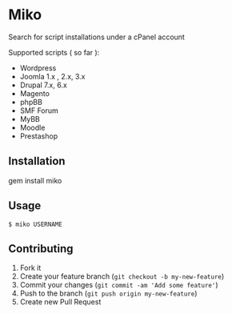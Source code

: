 # Miko

Search for script installations under a cPanel account

Supported scripts ( so far ):
- Wordpress
- Joomla  1.x , 2.x, 3.x
- Drupal 7.x, 6.x
- Magento
- phpBB
- SMF Forum
- MyBB
- Moodle
- Prestashop

## Installation

gem install miko

## Usage
``$ miko USERNAME``

## Contributing

1. Fork it
2. Create your feature branch (`git checkout -b my-new-feature`)
3. Commit your changes (`git commit -am 'Add some feature'`)
4. Push to the branch (`git push origin my-new-feature`)
5. Create new Pull Request
